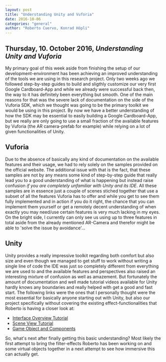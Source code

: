 ```yaml
---
layout: post
title: "Understanding Unity and Vuforia"
date: 2016-10-06
categories: "general"
author: "Roberto Cuervo, Konrad Höpli"
---
```

## Thursday, 10. October 2016, *Understanding Unity and Vuforia*

My primary goal of this week aside from finishing the setup of our development-environment has been achieving an improved understanding of the tools we are using in this research project.
Only two weeks ago we followed step-by-step guides to build and sligthly customize our very first Google Cardboard-App and while we already were successful back then, the way to it has definitely been everything but smooth.
One of the main reasons for that was the severe lack of documentation on the side of the Vuforia SDK, which we thought was going to be the primary toolkit we would be using in this project. By now we have a better understanding of how the SDK may be essential to easily building a Google Cardboard-App, but we really are only going to use a small fraction of the available features by Vuforia (the AR camera-prefab for example) while relying on a lot of given functionalities of Unity.

## Vuforia

Due to the absence of basically any kind of documentation on the available features and their usage, we had to rely solely on the samples provided on the official website. The additional issue with that is the fact, that these samples are not by any means some kind of step-by-step guide that really lead you to a good understanding of what is happening but instead raise confusion *if you are completely unfamiliar with Unity and its IDE*.
All these samples are in essence just a couple of scenes stiched together that use a subset of all the features Vuforia has to offer and while you get to see them fully implemented and in action if you do it right, the chance that you can implement them yourself or get a remotely decent understanding of when exactly you may need/use certain features is very much lacking in my eyes.
On the bright side, I currently can only see us using up to three features in total aside from the already mentioned AR-Camera and therefor might be able to 'solve the issue by avoidance'...

## Unity
Unity provides a really impressive toolkit regarding both comfort but also size and even though we managed to get stuff to work without writing a single line of code the IDE was just so completely different from everything we are used to and the available features and perspectives also raised an interesting mixture of confusion as well as amazement. But fortunately the amount of documentation and well made tutorial videos available for Unity hardly knows any boundaries and really helped with get a good and fast start.
The following links were the ones that I personally thought were the most essential for basically anyone starting out with Unity, but also our project specifically without covering the existing effect-functionalities that Roberto is having a closer look at:
* [Interface Overview Tutorial](https://unity3d.com/learn/tutorials/topics/interface-essentials/interface-overview?playlist=17090)
* [Scene View Tutorial](https://unity3d.com/learn/tutorials/topics/interface-essentials/scene-view?playlist=17090)
* [Game Object and Components](https://unity3d.com/learn/tutorials/topics/interface-essentials/game-objects-and-components?playlist=17090)

So, what's next after finally getting this basic understanding?
Most likely the first attempt to bring the filter-effects Roberto has been working on and some virtual objects together in a next attempt to see how immersive this can actually get.